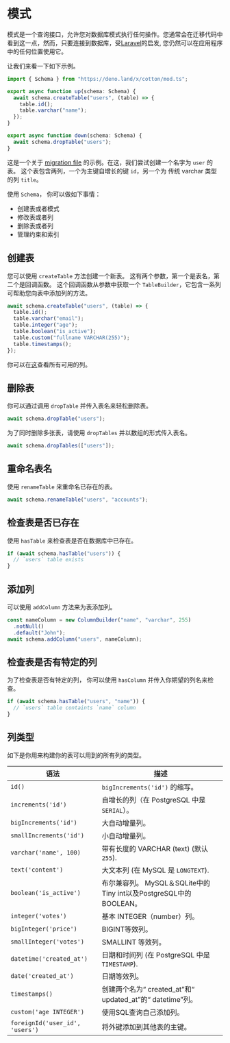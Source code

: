 # 模式

模式是一个查询接口，允许您对数据库模式执行任何操作。您通常会在迁移代码中看到这一点，然而，只要连接到数据库，受[Laravel](https://laravel.com)的启发, 您仍然可以在应用程序中的任何位置使用它。

让我们来看一下如下示例。

```ts
import { Schema } from "https://deno.land/x/cotton/mod.ts";

export async function up(schema: Schema) {
  await schema.createTable("users", (table) => {
    table.id();
    table.varchar("name");
  });
}

export async function down(schema: Schema) {
  await schema.dropTable("users");
}
```

这是一个关于 [migration file](migrations.md#creating-a-migration) 的示例。在这，我们尝试创建一个名字为 `user` 的表。
这个表包含两列，一个为主键自增长的键 `id`，另一个为 传统 varchar 类型的列 `title`。

使用 `Schema`， 你可以做如下事情：

- 创建表或者模式
- 修改表或者列
- 删除表或者列
- 管理约束和索引

## 创建表

您可以使用 `createTable` 方法创建一个新表。 这有两个参数，第一个是表名，第二个是回调函数。 这个回调函数从参数中获取一个 `TableBuilder`，它包含一系列可帮助您向表中添加列的方法。

```ts
await schema.createTable("users", (table) => {
  table.id();
  table.varchar("email");
  table.integer("age");
  table.boolean("is_active");
  table.custom("fullname VARCHAR(255)");
  table.timestamps();
});
```

你可以在[这](#column-types)查看所有可用的列。

## 删除表

你可以通过调用 `dropTable` 并传入表名来轻松删除表。

```ts
await schema.dropTable("users");
```

为了同时删除多张表，请使用 `dropTables` 并以数组的形式传入表名。

```ts
await schema.dropTables(["users"]);
```

## 重命名表名

使用 `renameTable` 来重命名已存在的表。

```ts
await schema.renameTable("users", "accounts");
```

## 检查表是否已存在

使用 `hasTable` 来检查表是否在数据库中已存在。

```ts
if (await schema.hasTable("users")) {
  // `users` table exists
}
```

## 添加列

可以使用 `addColumn` 方法来为表添加列。

```ts
const nameColumn = new ColumnBuilder("name", "varchar", 255)
  .notNull()
  .default("John");
await schema.addColumn("users", nameColumn);
```

## 检查表是否有特定的列

为了检查表是否有特定的列， 你可以使用 `hasColumn` 并传入你期望的列名来检查。

```ts
if (await schema.hasTable("users", "name")) {
  // `users` table containts `name` column
}
```

## 列类型

如下是你用来构建你的表可以用到的所有列的类型。

| 语法                          | 描述                                                                          |
| ------------------------------- | ------------------------------------------------------------------------------------ |
| `id()`                          | `bigIncrements('id')` 的缩写。                                                  |
| `increments('id')`              | 自增长的列（在 PostgreSQL 中是 `SERIAL`）。                                    |
| `bigIncrements('id')`           | 大自动增量列。                                                         |
| `smallIncrements('id')`         | 小自动增量列。                                                       |
| `varchar('name', 100)`          | 带有长度的 VARCHAR (text) (默认 `255`).                                 |
| `text('content')`               | 大文本列 (在 MySQL 是 `LONGTEXT`).                                           |
| `boolean('is_active')`          | 布尔兼容列。 MySQL＆SQLite中的Tiny int以及PostgreSQL中的BOOLEAN。 |
| `integer('votes')`              | 基本 INTEGER（number）列。                                                       |
| `bigInteger('price')`           | BIGINT等效列。                                                            |
| `smallInteger('votes')`         | SMALLINT 等效列。                                                          |
| `datetime('created_at')`        | 日期和时间列 (在 PostgreSQL 中是 `TIMESTAMP`).                                    |
| `date('created_at')`            | 日期等效列。                                                              |
| `timestamps()`                  | 创建两个名为“ created_at”和“ updated_at”的“ datetime”列。                 |
| `custom('age INTEGER')`         | 使用SQL查询自己添加列。                                               |
| `foreignId('user_id', 'users')` | 将外键添加到其他表的主键。                                      |
